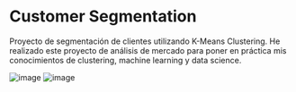# Customer Segmentation

Proyecto de segmentación de clientes utilizando K-Means Clustering. He realizado este proyecto de análisis de mercado para poner en práctica mis conocimientos de clustering, machine learning y data science.

![image](https://user-images.githubusercontent.com/73362049/231849667-bdfc3288-acc7-45ee-92d9-4ab40b24df50.png)
![image](https://user-images.githubusercontent.com/73362049/231849705-e1498b93-b3e5-4d56-9723-edc77299c38f.png)
